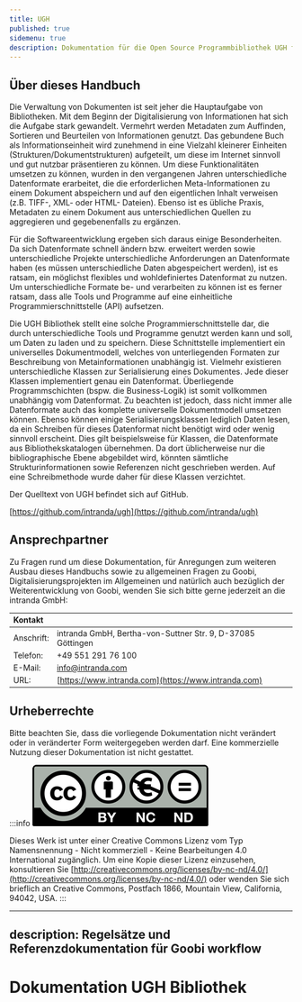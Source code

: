 ```yaml
---
title: UGH
published: true
sidemenu: true
description: Dokumentation für die Open Source Programmbibliothek UGH für Regelsätze und Metadatenmappings
---
```


## Über dieses Handbuch

Die Verwaltung von Dokumenten ist seit jeher die Hauptaufgabe von Bibliotheken. Mit dem Beginn der Digitalisierung von Informationen hat sich die Aufgabe stark gewandelt. Vermehrt werden Metadaten zum Auffinden, Sortieren und Beurteilen von Informationen genutzt. Das gebundene Buch als Informationseinheit wird zunehmend in eine Vielzahl kleinerer Einheiten \(Strukturen/Dokumentstrukturen) aufgeteilt, um diese im Internet sinnvoll und gut nutzbar präsentieren zu können. Um diese Funktionalitäten umsetzen zu können, wurden in den vergangenen Jahren unterschiedliche Datenformate erarbeitet, die die erforderlichen Meta-Informationen zu einem Dokument abspeichern und auf den eigentlichen Inhalt verweisen \(z.B. TIFF-, XML- oder HTML- Dateien). Ebenso ist es übliche Praxis, Metadaten zu einem Dokument aus unterschiedlichen Quellen zu aggregieren und gegebenenfalls zu ergänzen.

Für die Softwareentwicklung ergeben sich daraus einige Besonderheiten. Da sich Datenformate schnell ändern bzw. erweitert werden sowie unterschiedliche Projekte unterschiedliche Anforderungen an Datenformate haben \(es müssen unterschiedliche Daten abgespeichert werden), ist es ratsam, ein möglichst flexibles und wohldefiniertes Datenformat zu nutzen. Um unterschiedliche Formate be- und verarbeiten zu können ist es ferner ratsam, dass alle Tools und Programme auf eine einheitliche Programmierschnittstelle \(API) aufsetzen.

Die UGH Bibliothek stellt eine solche Programmierschnittstelle dar, die durch unterschiedliche Tools und Programme genutzt werden kann und soll, um Daten zu laden und zu speichern. Diese Schnittstelle implementiert ein universelles Dokumentmodell, welches von unterliegenden Formaten zur Beschreibung von Metainformationen unabhängig ist. Vielmehr existieren unterschiedliche Klassen zur Serialisierung eines Dokumentes. Jede dieser Klassen implementiert genau ein Datenformat. Überliegende Programmschichten \(bspw. die Business-Logik) ist somit vollkommen unabhängig vom Datenformat. Zu beachten ist jedoch, dass nicht immer alle Datenformate auch das komplette universelle Dokumentmodell umsetzen können. Ebenso können einige Serialisierungsklassen lediglich Daten lesen, da ein Schreiben für dieses Datenformat nicht benötigt wird oder wenig sinnvoll erscheint. Dies gilt beispielsweise für Klassen, die Datenformate aus Bibliothekskatalogen übernehmen. Da dort üblicherweise nur die bibliographische Ebene abgebildet wird, könnten sämtliche Strukturinformationen sowie Referenzen nicht geschrieben werden. Auf eine Schreibmethode wurde daher für diese Klassen verzichtet.


Der Quelltext von UGH befindet sich auf GitHub.

[https://github.com/intranda/ugh](https://github.com/intranda/ugh)

## Ansprechpartner

Zu Fragen rund um diese Dokumentation, für Anregungen zum weiteren Ausbau dieses Handbuchs sowie zu allgemeinen Fragen zu Goobi, Digitalisierungsprojekten im Allgemeinen und natürlich auch bezüglich der Weiterentwicklung von Goobi, wenden Sie sich bitte gerne jederzeit an die intranda GmbH:

| **Kontakt** |  |
| :--- | :--- |
| Anschrift: | intranda GmbH, Bertha-von-Suttner Str. 9, D-37085 Göttingen |
| Telefon: | +49 551 291 76 100 |
| E-Mail: | [info@intranda.com](mailto:info@intranda.com) |
| URL: | [https://www.intranda.com](https://www.intranda.com) |

## Urheberrechte

Bitte beachten Sie, dass die vorliegende Dokumentation nicht verändert oder in veränderter Form weitergegeben werden darf. Eine kommerzielle Nutzung dieser Dokumentation ist nicht gestattet.

:::info
![copyright](icon_cc.png) 

Dieses Werk ist unter einer Creative Commons Lizenz vom Typ Namensnennung - Nicht kommerziell - Keine Bearbeitungen 4.0 International zugänglich. Um eine Kopie dieser Lizenz einzusehen, konsultieren Sie [http://creativecommons.org/licenses/by-nc-nd/4.0/](http://creativecommons.org/licenses/by-nc-nd/4.0/) oder wenden Sie sich brieflich an Creative Commons, Postfach 1866, Mountain View, California, 94042, USA.
:::



---
description: Regelsätze und Referenzdokumentation für Goobi workflow
---

# Dokumentation UGH Bibliothek



